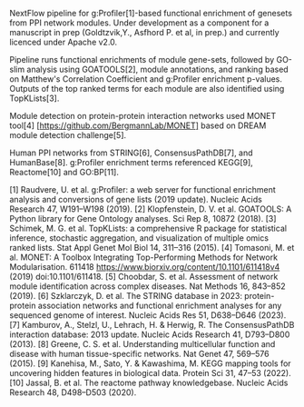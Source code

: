 NextFlow pipeline for g:Profiler[1]-based functional enrichment of genesets from PPI network modules.
Under development as a component for a manuscript in prep (Goldtzvik,Y., Asfhord P. et al, in prep.) and currently licenced under Apache v2.0.

Pipeline runs functional enrichments of module gene-sets, followed by GO-slim analysis using GOATOOLS[2], module annotations, and ranking based on Matthew's Correlation Coefficient and g:Profiler enrichment p-values. Outputs of the top ranked terms for each module are also identified using TopKLists[3].

Module detection on protein-protein interaction networks used MONET tool[4] [https://github.com/BergmannLab/MONET] based on DREAM module detection challenge[5].

Human PPI networks from STRING[6], ConsensusPathDB[7], and HumanBase[8]. 
g:Profiler enrichment terms referenced KEGG[9], Reactome[10] and GO:BP[11].

[1] Raudvere, U. et al. g:Profiler: a web server for functional enrichment analysis and conversions of gene lists (2019 update). Nucleic Acids Research 47, W191–W198 (2019).
[2] Klopfenstein, D. V. et al. GOATOOLS: A Python library for Gene Ontology analyses. Sci Rep 8, 10872 (2018).
[3] Schimek, M. G. et al. TopKLists: a comprehensive R package for statistical inference, stochastic aggregation, and visualization of multiple omics ranked lists. Stat Appl Genet Mol Biol 14, 311–316 (2015).
[4] Tomasoni, M. et al. MONET: A Toolbox Integrating Top-Performing Methods for Network Modularisation. 611418 https://www.biorxiv.org/content/10.1101/611418v4 (2019) doi:10.1101/611418.
[5] Choobdar, S. et al. Assessment of network module identification across complex diseases. Nat Methods 16, 843–852 (2019).
[6] Szklarczyk, D. et al. The STRING database in 2023: protein-protein association networks and functional enrichment analyses for any sequenced genome of interest. Nucleic Acids Res 51, D638–D646 (2023).
[7] Kamburov, A., Stelzl, U., Lehrach, H. & Herwig, R. The ConsensusPathDB interaction database: 2013 update. Nucleic Acids Research 41, D793–D800 (2013).
[8] Greene, C. S. et al. Understanding multicellular function and disease with human tissue-specific networks. Nat Genet 47, 569–576 (2015).
[9] Kanehisa, M., Sato, Y. & Kawashima, M. KEGG mapping tools for uncovering hidden features in biological data. Protein Sci 31, 47–53 (2022).
[10] Jassal, B. et al. The reactome pathway knowledgebase. Nucleic Acids Research 48, D498–D503 (2020).

